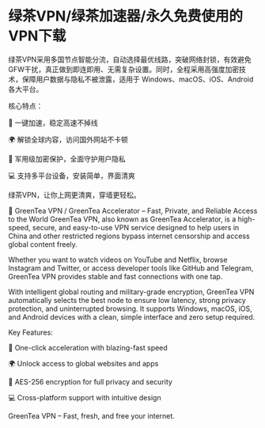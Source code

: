 # 绿茶VPN/绿茶加速器/永久免费使用的VPN下载
绿茶VPN采用多国节点智能分流，自动选择最优线路，突破网络封锁，有效避免GFW干扰，真正做到即连即用、无需复杂设置。同时，全程采用高强度加密技术，保障用户数据与隐私不被泄露，适用于 Windows、macOS、iOS、Android 各大平台。

核心特点：

🚀 一键加速，稳定高速不掉线

🌍 解锁全球内容，访问国外网站不卡顿

🔐 军用级加密保护，全面守护用户隐私

💻 支持多平台设备，安装简单，界面清爽

绿茶VPN，让你上网更清爽，穿墙更轻松。


🍵 GreenTea VPN / GreenTea Accelerator – Fast, Private, and Reliable Access to the World
GreenTea VPN, also known as GreenTea Accelerator, is a high-speed, secure, and easy-to-use VPN service designed to help users in China and other restricted regions bypass internet censorship and access global content freely.

Whether you want to watch videos on YouTube and Netflix, browse Instagram and Twitter, or access developer tools like GitHub and Telegram, GreenTea VPN provides stable and fast connections with one tap.

With intelligent global routing and military-grade encryption, GreenTea VPN automatically selects the best node to ensure low latency, strong privacy protection, and uninterrupted browsing. It supports Windows, macOS, iOS, and Android devices with a clean, simple interface and zero setup required.

Key Features:

🚀 One-click acceleration with blazing-fast speed

🌍 Unlock access to global websites and apps

🔐 AES-256 encryption for full privacy and security

💻 Cross-platform support with intuitive design

GreenTea VPN – Fast, fresh, and free your internet.
